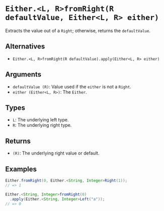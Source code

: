 # `Either.<L, R>fromRight(R defaultValue, Either<L, R> either)`

Extracts the value out of a `Right`; otherwise, returns the `defaultValue`.

## Alternatives

* `Either.<L, R>fromRight(R defaultValue).apply(Either<L, R> either)`

## Arguments

* `defaultValue (R)`: Value used if the `either` is not a `Right`.
* `either (Either<L, R>)`: The `Either`.

## Types

* `L`: The underlying left type.
* `R`: The underlying right type.

## Returns

* `(R)`: The underlying right value or default.

## Examples

```java
Either.fromRight(0, Either.<String, Integer>Right(1));
// => 1

Either.<String, Integer>fromRight(0)
  .apply(Either.<String, Integer>Left("a"));
// => 0
```
